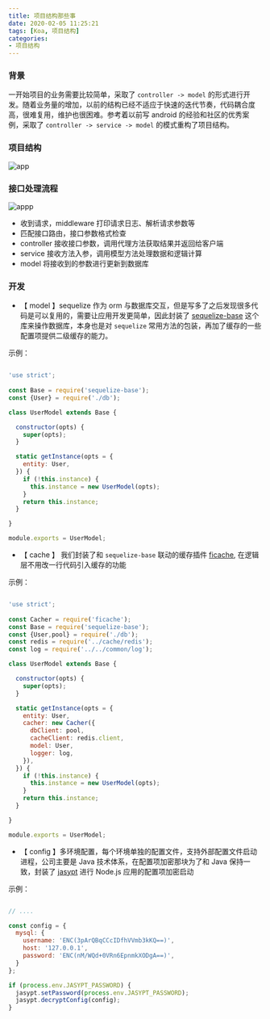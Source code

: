 ```yaml
---
title: 项目结构那些事
date: 2020-02-05 11:25:21
tags: [Koa, 项目结构]
categories: 
- 项目结构
---
```


### 背景
一开始项目的业务需要比较简单，采取了 `controller -> model` 的形式进行开发。随着业务量的增加，以前的结构已经不适应于快速的迭代节奏，代码耦合度高，很难复用，维护也很困难。参考着以前写 android 的经验和社区的优秀案例，采取了 `controller -> service -> model` 的模式重构了项目结构。

<!-- more -->

### 项目结构

![app](https://raw.githubusercontent.com/rickyes/rickyes.github.io/master/image/app.png)

### 接口处理流程

![appp](https://raw.githubusercontent.com/rickyes/rickyes.github.io/master/image/appp.png)

- 收到请求，middleware 打印请求日志、解析请求参数等
- 匹配接口路由，接口参数格式检查
- controller 接收接口参数，调用代理方法获取结果并返回给客户端
- service 接收方法入参，调用模型方法处理数据和逻辑计算
- model 将接收到的参数进行更新到数据库

### 开发
- 【 model 】sequelize 作为 orm 与数据库交互，但是写多了之后发现很多代码是可以复用的，需要让应用开发更简单，因此封装了 [sequelize-base](https://www.npmjs.com/package/sequelize-base) 这个库来操作数据库，本身也是对 `sequelize` 常用方法的包装，再加了缓存的一些配置项提供二级缓存的能力。

示例：

``` js

'use strict';
 
const Base = require('sequelize-base');
const {User} = require('./db');

class UserModel extends Base {

  constructor(opts) {
    super(opts);
  }

  static getInstance(opts = {
    entity: User,
  }) {
    if (!this.instance) {
      this.instance = new UserModel(opts);
    }
    return this.instance;
  }

}

module.exports = UserModel;
```

- 【 cache 】 我们封装了和 `sequelize-base` 联动的缓存插件 [ficache](https://www.npmjs.com/package/ficache), 在逻辑层不用改一行代码引入缓存的功能

示例：

``` js

'use strict';
 
const Cacher = require('ficache');
const Base = require('sequelize-base');
const {User,pool} = require('./db');
const redis = require('../cache/redis');
const log = require('../../common/log');

class UserModel extends Base {

  constructor(opts) {
    super(opts);
  }

  static getInstance(opts = {
    entity: User,
    cacher: new Cacher({
      dbClient: pool,
      cacheClient: redis.client,
      model: User,
      logger: log,
    }),
  }) {
    if (!this.instance) {
      this.instance = new UserModel(opts);
    }
    return this.instance;
  }

}

module.exports = UserModel;
```

- 【 config 】多环境配置，每个环境单独的配置文件，支持外部配置文件启动进程，公司主要是 Java 技术体系，在配置项加密那块为了和 Java 保持一致，封装了 [jasypt](https://www.npmjs.com/package/jasypt) 进行 Node.js 应用的配置项加密启动

示例：

``` js

// ....

const config = {
  mysql: {
    username: 'ENC(3pArQBqCCcIDfhVVmb3kKQ==)',
    host: '127.0.0.1',
    password: 'ENC(nM/WQd+0VRn6EpnmkXODgA==)',
  }
};

if (process.env.JASYPT_PASSWORD) {
  jasypt.setPassword(process.env.JASYPT_PASSWORD);
  jasypt.decryptConfig(config);
}
```
